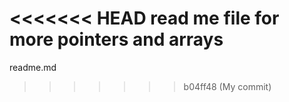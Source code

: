 <<<<<<< HEAD
read me file for more pointers and arrays
=======
readme.md
>>>>>>> b04ff48 (My commit)
